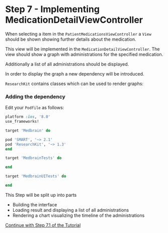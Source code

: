 # Step 7 - Implementing MedicationDetailViewController

When selecting a item in the `PatientMedicationsViewController` a `View` should be shown showing further details about the medication.

This view will be implemented in the `MedicationDetailViewController`. The view should show a graph with administrations for the specified medication.

Additionally a list of all administrations should be displayed.

In order to display the graph a new dependency will be introduced.

`ResearchKit` contains classes which can be used to render graphs:

### Adding the dependency

Edit your `Podfile` as follows:

```ruby
platform :ios, '8.0'
use_frameworks!

target 'Medbrain' do

pod 'SMART', '~> 2.1'
pod 'ResearchKit', '~> 1.3'
end

target 'MedbrainTests' do

end

target 'MedbrainUITests' do

end
```

This Step will be split up into parts
- Building the interface
- Loading result and displaying a list of all administrations
- Rendering a chart visualizing the timeline of the administrations

[Continue with Step 7.1 of the Tutorial](STEP7-1.md)
